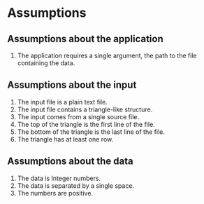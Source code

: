 # Assumptions

## Assumptions about the application

1. The application requires a single argument, the path to the file containing the data.

## Assumptions about the input

1. The input file is a plain text file.
2. The input file contains a triangle-like structure.
3. The input comes from a single source file. 
4. The top of the triangle is the first line of the file.
5. The bottom of the triangle is the last line of the file.
6. The triangle has at least one row.

## Assumptions about the data

1. The data is Integer numbers.
2. The data is separated by a single space.
3. The numbers are positive.